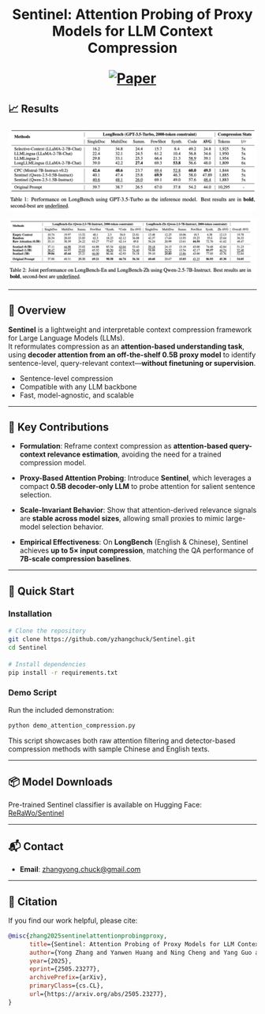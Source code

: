 <p align="center">
<h1 align="center">Sentinel: Attention Probing of Proxy Models for LLM Context Compression

<p align="center">
    <a href="https://arxiv.org/abs/2505.23277"><img alt="Paper" src="https://img.shields.io/badge/arXiv-2505.23277-b31b1b.svg"></a>
</p>



## 📈 Results

<p align="center">
  <img src="assets/longbench_gpt35.png" alt="LongBench GPT-3.5 Results" width="750"/>
</p>

<p align="center">
  <img src="assets/longbench_qwen7b.png" alt="LongBench Qwen Results" width="750"/>
</p>

---

## 📌 Overview

**Sentinel** is a lightweight and interpretable context compression framework for Large Language Models (LLMs).  
It reformulates compression as an **attention-based understanding task**, using **decoder attention from an off-the-shelf 0.5B proxy model** to identify sentence-level, query-relevant context—**without finetuning or supervision**.

- Sentence-level compression  
- Compatible with any LLM backbone  
- Fast, model-agnostic, and scalable

---

## 🎯 Key Contributions

- **Formulation**: Reframe context compression as **attention-based query-context relevance estimation**, avoiding the need for a trained compression model.

- **Proxy-Based Attention Probing**: Introduce **Sentinel**, which leverages a compact **0.5B decoder-only LLM** to probe attention for salient sentence selection.

- **Scale-Invariant Behavior**: Show that attention-derived relevance signals are **stable across model sizes**, allowing small proxies to mimic large-model selection behavior.

- **Empirical Effectiveness**: On **LongBench** (English & Chinese), Sentinel achieves **up to 5× input compression**, matching the QA performance of **7B-scale compression baselines**.

---

## 🚀 Quick Start

### Installation

```bash
# Clone the repository
git clone https://github.com/yzhangchuck/Sentinel.git
cd Sentinel

# Install dependencies
pip install -r requirements.txt
```

### Demo Script

Run the included demonstration:

```bash
python demo_attention_compression.py
```

This script showcases both raw attention filtering and detector-based compression methods with sample Chinese and English texts.

---

## 📦 Model Downloads

Pre-trained Sentinel classifier is available on Hugging Face: [ReRaWo/Sentinel](https://huggingface.co/ReRaWo/Sentinel)

---


## 📬 Contact

- **Email**: zhangyong.chuck@gmail.com

---

## 📎 Citation

If you find our work helpful, please cite:

```bibtex
@misc{zhang2025sentinelattentionprobingproxy,
      title={Sentinel: Attention Probing of Proxy Models for LLM Context Compression with an Understanding Perspective}, 
      author={Yong Zhang and Yanwen Huang and Ning Cheng and Yang Guo and Yun Zhu and Yanmeng Wang and Shaojun Wang and Jing Xiao},
      year={2025},
      eprint={2505.23277},
      archivePrefix={arXiv},
      primaryClass={cs.CL},
      url={https://arxiv.org/abs/2505.23277}, 
}
